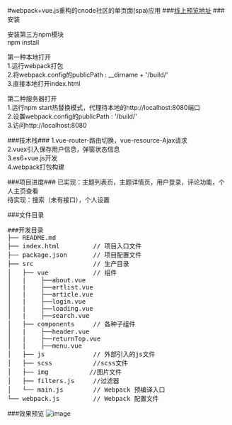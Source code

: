 #webpack+vue.js重构的cnode社区的单页面(spa)应用
###[线上预览地址](https://cwsjoker.github.io/mystatic/CNode_Vue_Spa/index.html)
###安装

安装第三方npm模块</br>
npm install

第一种本地打开</br>
1.运行webpack打包</br>
2.将webpack.config的publicPath : __dirname + '/build/'</br>
3.直接本地打开index.html

第二种服务器打开</br>
1.运行npm start热替换模式，代理待本地的http://localhost:8080端口</br>
2.设置webpack.config的publicPath : '/build/'</br>
3.访问http://localhost:8080

###技术栈###
1.vue-router-路由切换，vue-resource-Ajax请求</br>
2.vuex引入保存用户信息，弹窗状态信息</br>
3.es6+vue.js开发</br>
4.webpack打包构建

###项目进度###
已实现：主题列表页，主题详情页，用户登录，评论功能，个人主页查看</br>
待实现：搜索（未有接口），个人设置

###文件目录
<pre>
###开发目录
├── README.md           
├── index.html         // 项目入口文件
├── package.json       // 项目配置文件
├── src                // 生产目录
│   ├── vue            // 组件
│   |    ├──about.vue
│   |    ├──artlist.vue
│   |    ├──article.vue
│   |    ├──login.vue
│   |    ├──loading.vue
│   |    ├──search.vue
│   ├── components     // 各种子组件
│   |    ├──header.vue
│   |    ├──returnTop.vue
│   |    ├──menu.vue
│   ├── js             // 外部引入的js文件
│   ├── scss           //scss文件
│   ├── img           //图片文件
│   ├── filters.js     //过滤器
│   └── main.js        // Webpack 预编译入口	
└── webpack.js  	   // Webpack 配置文件
</pre>

###效果预览
![image](https://github.com/cwsjoker/Cnode-vue-spa/blob/master/src/img/demo.gif)
